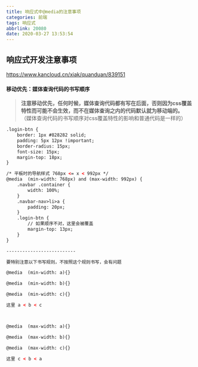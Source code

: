 ```yaml
---
title: 响应式中@media的注意事项
categories: 前端
tags: 响应式
abbrlink: 20080
date: 2020-03-27 13:53:54
---
```


## 响应式开发注意事项

https://www.kancloud.cn/xiak/quanduan/839151

#### 移动优先：媒体查询代码的书写顺序

> **注意移动优先，任何时候，媒体查询代码都有写在后面，否则因为css覆盖特性而可能不会生效，而不在媒体查询之内的代码默认就为移动端的。** （媒体查询代码的书写顺序对css覆盖特性的影响和普通代码是一样的）

```html
.login-btn {
    border: 1px #828282 solid;
    padding: 5px 12px !important;
    border-radius: 15px;
    font-size: 15px;
    margin-top: 18px;
}

/* 平板时的导航样式 768px <= x < 992px */
@media  (min-width: 768px) and (max-width: 992px) {
    .navbar .container {
        width: 100%;
    }
    .navbar-nav>li>a {
        padding: 20px;
    }
    .login-btn {
        // 如果顺序不对，这里会被覆盖
        margin-top: 13px;
    }
}

--------------------------

要特别注意以下书写规则，不按照这个规则书写，会有问题

@media  (min-width: a){}

@media  (min-width: b){}

@media  (min-width: c){}

这里 a < b < c



@media  (max-width: a){}

@media  (max-width: b){}

@media  (max-width: c){}

这里 c < b < a
```





